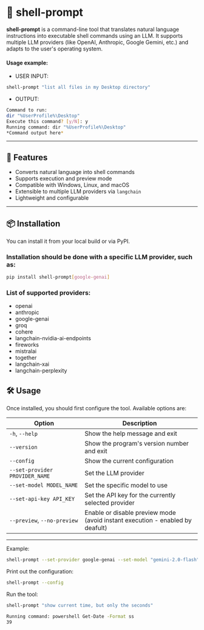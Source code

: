 # 🐚 shell-prompt

**shell-prompt** is a command-line tool that translates natural language instructions into executable shell commands using an LLM. It supports multiple LLM providers (like OpenAI, Anthropic, Google Gemini, etc.) and adapts to the user's operating system.

#### Usage example:

- USER INPUT: 
```bash
shell-prompt "list all files in my Desktop directory"
```
- OUTPUT:
```bash
Command to run:  
dir "%UserProfile%\Desktop"  
Execute this command? [y/N]: y  
Running command: dir "%UserProfile%\Desktop"  
*Command output here*
```

---

## 🚀 Features

- Converts natural language into shell commands
- Supports execution and preview mode
- Compatible with Windows, Linux, and macOS
- Extensible to multiple LLM providers via `langchain`
- Lightweight and configurable

---

## 📦 Installation

You can install it from your local build or via PyPI.

### Installation should be done with a specific LLM provider, such as:
```bash
pip install shell-prompt[google-genai]
```

### List of supported providers:

- openai
- anthropic
- google-genai
- groq
- cohere
- langchain-nvidia-ai-endpoints
- fireworks
- mistralai
- together
- langchain-xai
- langchain-perplexity

## 🛠 Usage

Once installed, you should first configure the tool. Available options are:

| Option                                  | Description                                                                   |
| --------------------------------------- | ------------------------------------------------------------------------------|
| `-h`, `--help`                          | Show the help message and exit                                                |
| `--version`                             | Show the program's version number and exit                                    |
| `--config`                              | Show the current configuration                                                |
| `--set-provider PROVIDER_NAME         ` | Set the LLM provider                                                          |
| `--set-model MODEL_NAME`                | Set the specific model to use                                                 |
| `--set-api-key API_KEY`                 | Set the API key for the currently selected provider                           |
| `--preview`, `--no-preview`             | Enable or disable preview mode (avoid instant execution - enabled by deafult) |

---

Example:
```bash
shell-prompt --set-provider google-genai --set-model "gemini-2.0-flash" --set-api-key APIKEY --no-preview
```
Print out the configuration:
```bash
shell-prompt --config
```
Run the tool:
```bash
shell-prompt "show current time, but only the seconds"
```
```bash
Running command: powershell Get-Date -Format ss
39
```
